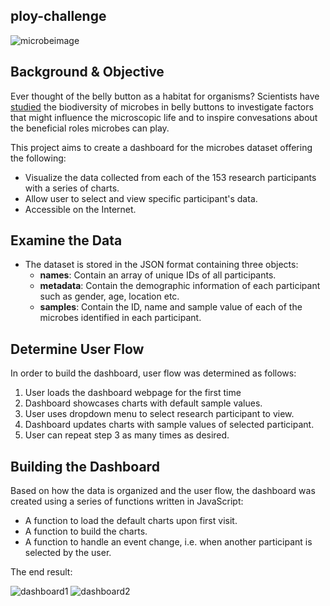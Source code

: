 ## ploy-challenge

![microbeimage](http://robdunnlab.com/wp-content/uploads/microbes-sem.jpg)

## Background & Objective
Ever thought of the belly button as a habitat for organisms? Scientists have [studied](http://robdunnlab.com/projects/belly-button-biodiversity/) the biodiversity of microbes in belly buttons to investigate factors that might influence the microscopic life and to inspire convesations about the beneficial roles microbes can play. 

This project aims to create a dashboard for the microbes dataset offering the following:
* Visualize the data collected from each of the 153 research participants with a series of charts.
* Allow user to select and view specific participant's data.
* Accessible on the Internet.

## Examine the Data 
* The dataset is stored in the JSON format containing three objects:
    * **names**: Contain an array of unique IDs of all participants.
    * **metadata**: Contain the demographic information of each participant such as gender, age, location etc.
    * **samples**: Contain the ID, name and sample value of each of the microbes identified in each participant.

## Determine User Flow
In order to build the dashboard, user flow was determined as follows:
1. User loads the dashboard webpage for the first time
2. Dashboard showcases charts with default sample values.
3. User uses dropdown menu to select research participant to view.
4. Dashboard updates charts with sample values of selected participant.
5. User can repeat step 3 as many times as desired.

## Building the Dashboard
Based on how the data is organized and the user flow, the dashboard was created using a series of functions written in JavaScript:
* A function to load the default charts upon first visit.
* A function to build the charts.
* A function to handle an event change, i.e. when another participant is selected by the user.

The end result:

![dashboard1]()
![dashboard2]()